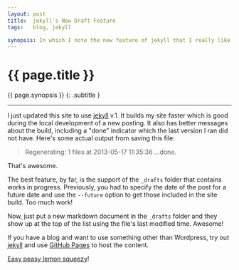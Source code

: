 ```yaml
---
layout: post
title:  jekyll's New Draft Feature
tags:   blog, jekyll

synopsis: In which I note the new feature of jekyll that I really like.
---
```


# {{ page.title }}

{{ page.synopsis }}
{: .subtitle }

-----

I just updated this site to use [jekyll](http://jekyllrb.com) v.1. It builds my
site faster which is good during the local development of a new posting. It also
has better messages about the build, including a "done" indicator which the
last version I ran did not have. Here's some actual output from saving this
file:

> Regenerating: 1 files at 2013-05-17 11:35:36 ...done.

That's awesome.

The best feature, by far, is the support of the `_drafts` folder that contains
works in progress. Previously, you had to specify the date of the post for a
future date and use the `--future` option to get those included in the site
build. Too much work!

Now, just put a new markdown document in the `_drafts` folder and they show up
at the top of the list using the file's last modified time. Awesome!

If you have a blog and want to use something other than Wordpress, try out
[jekyll](http://jekyllrb.com) and use [GitHub Pages](http://pages.github.com) to
host the content.

[Easy peasy lemon squeezy](http://www.newser.com/off-the-grid/post/223/caution-do-not-read-the-words-easy-peasy-lemon-squeezy.html)!